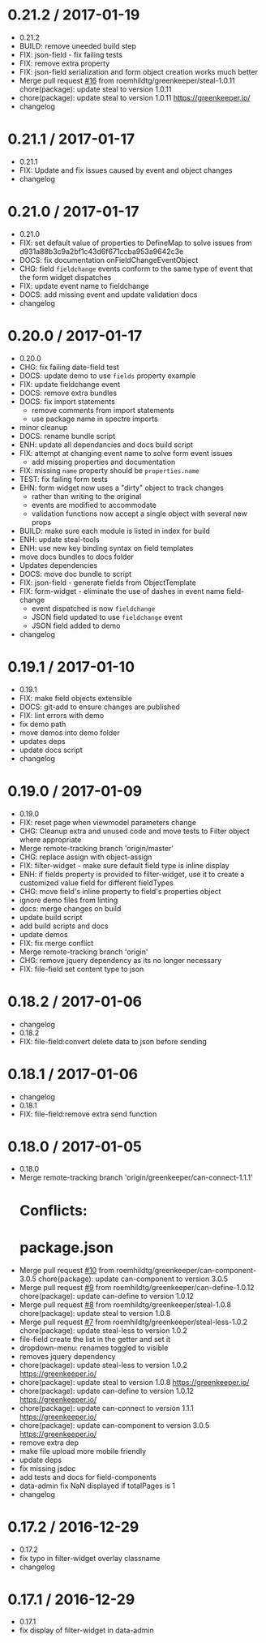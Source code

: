 0.21.2 / 2017-01-19
===================

  * 0.21.2
  * BUILD: remove uneeded build step
  * FIX: json-field - fix failing tests
  * FIX: remove extra property
  * FIX: json-field serialization and form object creation works much better
  * Merge pull request [#16](https://github.com/roemhildtg/spectre-canjs/issues/16) from roemhildtg/greenkeeper/steal-1.0.11
    chore(package): update steal to version 1.0.11
  * chore(package): update steal to version 1.0.11
    https://greenkeeper.io/
  * changelog

0.21.1 / 2017-01-17
===================

  * 0.21.1
  * FIX: Update and fix issues caused by event and object changes
  * changelog

0.21.0 / 2017-01-17
===================

  * 0.21.0
  * FIX: set default value of properties to DefineMap to solve issues from d931a88b3c9a2bf1c43d6f671ccba953a9642c3e
  * DOCS: fix documentation onFieldChangeEventObject
  * CHG: field `fieldchange` events conform to the same type of event that the form widget dispatches
  * FIX: update event name to fieldchange
  * DOCS: add missing event and update validation docs
  * changelog

0.20.0 / 2017-01-17
===================

  * 0.20.0
  * CHG: fix failing date-field test
  * DOCS: update demo to use `fields` property example
  * FIX: update fieldchange event
  * DOCS: remove extra bundles
  * DOCS: fix import statements
    - remove comments from import statements
    - use package name in spectre imports
  * minor cleanup
  * DOCS: rename bundle script
  * ENH: update all dependancies and docs build script
  * FIX: attempt at changing event name to solve form event issues
    - add missing properties and documentation
  * FIX: missing `name` property should be `properties.name`
  * TEST: fix failing form tests
  * EHN: form widget now uses a "dirty" object to track changes
    - rather than writing to the original
    - events are modified to accommodate
    - validation functions now accept a single object with several new props
  * BUILD: make sure each module is listed in index for build
  * ENH: update steal-tools
  * ENH: use new key binding syntax on field templates
  * move docs bundles to docs folder
  * Updates dependencies
  * DOCS: move doc bundle to script
  * FIX: json-field - generate fields from ObjectTemplate
  * FIX: form-widget - eliminate the use of dashes in event name field-change
    - event dispatched is now `fieldchange`
    - JSON field updated to use `fieldchange` event
    - JSON field added to demo
  * changelog

0.19.1 / 2017-01-10
===================

  * 0.19.1
  * FIX: make field objects extensible
  * DOCS: git-add to ensure changes are published
  * FIX: lint errors with demo
  * fix demo path
  * move demos into demo folder
  * updates deps
  * update docs script
  * changelog

0.19.0 / 2017-01-09
===================

  * 0.19.0
  * FIX: reset page when viewmodel parameters change
  * CHG: Cleanup extra and unused code and move tests to Filter object where appropriate
  * Merge remote-tracking branch 'origin/master'
  * CHG: replace assign with object-assign
  * FIX: filter-widget - make sure default field type is inline display
  * ENH: if fields property is provided to filter-widget, use it to create a customized value field for different fieldTypes
  * CHG: move field's inline property to field's properties object
  * ignore demo files from linting
  * docs: merge changes on build
  * update build script
  * add build scripts and docs
  * update demos
  * FIX: fix merge conflict
  * Merge remote-tracking branch 'origin'
  * CHG: remove jquery dependency as its no longer necessary
  * FIX: file-field set content type to json

0.18.2 / 2017-01-06
===================

  * changelog
  * 0.18.2
  * FIX: file-field:convert delete data to json before sending

0.18.1 / 2017-01-06
===================

  * changelog
  * 0.18.1
  * FIX: file-field:remove extra send function

0.18.0 / 2017-01-05
===================

  * 0.18.0
  * Merge remote-tracking branch 'origin/greenkeeper/can-connect-1.1.1'
    # Conflicts:
    #    package.json
  * Merge pull request [#10](https://github.com/roemhildtg/spectre-canjs/issues/10) from roemhildtg/greenkeeper/can-component-3.0.5
    chore(package): update can-component to version 3.0.5
  * Merge pull request [#9](https://github.com/roemhildtg/spectre-canjs/issues/9) from roemhildtg/greenkeeper/can-define-1.0.12
    chore(package): update can-define to version 1.0.12
  * Merge pull request [#8](https://github.com/roemhildtg/spectre-canjs/issues/8) from roemhildtg/greenkeeper/steal-1.0.8
    chore(package): update steal to version 1.0.8
  * Merge pull request [#7](https://github.com/roemhildtg/spectre-canjs/issues/7) from roemhildtg/greenkeeper/steal-less-1.0.2
    chore(package): update steal-less to version 1.0.2
  * file-field create the list in the getter and set it
  * dropdown-menu: renames toggled to visible
  * removes jquery dependency
  * chore(package): update steal-less to version 1.0.2
    https://greenkeeper.io/
  * chore(package): update steal to version 1.0.8
    https://greenkeeper.io/
  * chore(package): update can-define to version 1.0.12
    https://greenkeeper.io/
  * chore(package): update can-connect to version 1.1.1
    https://greenkeeper.io/
  * chore(package): update can-component to version 3.0.5
    https://greenkeeper.io/
  * remove extra dep
  * make file upload more mobile friendly
  * update deps
  * fix missing jsdoc
  * add tests and docs for field-components
  * data-admin fix NaN displayed if totalPages is 1
  * changelog

0.17.2 / 2016-12-29
===================

  * 0.17.2
  * fix typo in filter-widget overlay classname
  * changelog

0.17.1 / 2016-12-29
===================

  * 0.17.1
  * fix display of filter-widget in data-admin
